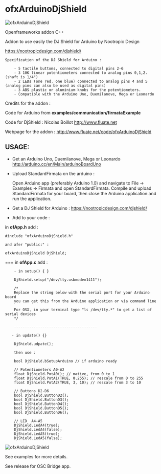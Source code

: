 # ofxArduinoDjShield

![ofxArduinoDjShield](https://raw.github.com/fluaten/ofxArduinoDjShield/master/ofxaddons_thumbnail.png)

Openframeworks addon C++

Addon to use easily the DJ Shield for Arduino by Nootropic Design

<https://nootropicdesign.com/djshield/>


   	Specification of the DJ Shield for Arduino :

   		- 5 tactile buttons, connected to digital pins 2-6
   		- 3 10K linear potentiometers connected to analog pins 0,1,2. (shaft is 1/4")
   		- 2 LEDs (one red, one blue) connected to analog pins 4 and 5 (analog pins can also be used as digital pins)
   		- 3 ABS plastic or aluminium knobs for the potentiometers.
   		- Compatible with the Arduino Uno, Duemilanove, Mega or Leonardo
   




Credits for the addon : 

Code for Arduino from **examples/communication/firmataExample**

Code for DjShield : Nicolas Boillot <http://www.fluate.net>

Webpage for the addon : <http://www.fluate.net/code/ofxArduinoDjShield>


  
    
    
## USAGE:


- Get an Arduino Uno, Duemilanove, Mega or Leonardo <http://arduino.cc/en/Main/arduinoBoardUno>

- Upload StandardFirmata on the arduino :

    
	Open Arduino app (preferably Arduino 1.0) and
	navigate to File -> Examples -> Firmata and open StandardFirmata.
	Compile and upload StandardFirmata for your board, then close
	the Arduino application and run the application.


- Get a DJ Shield for Arduino : <https://nootropicdesign.com/djshield/>


- Add to your code :

    

in __ofApp.h__ add :

	#include "ofxArduinoDjShield.h" 
	
	and afer "public:" :
	
	ofxArduinoDjShield DjShield;
	
	
===
in __ofApp.c__ add :
		
		- in setup() { }

		DjShield.setup("/dev/tty.usbmodem1411");
		
		/*
		Replace the string below with the serial port for your Arduino board
        you can get this from the Arduino application or via command line
        
        For OSX, in your terminal type "ls /dev/tty.*" to get a list of serial devices
        */
        
        --------------------------------------
        
       - in update() {}
        
        DjShield.udpate();
        
        then use :

		bool DjShield.bSetupArduino // if arduino ready
	
		// Potentiometers A0-A2
		float DjShield.PotA0(); // native, from 0 to 1
		float DjShield.PotA1(TRUE, 0,255); // rescale from 0 to 255
		float DjShield.PotA2(TRUE, 3, 10); // rescale from 3 to 10

		// Buttons D2-D6
		bool DjShield.ButtonD2();
		bool DjShield.ButtonD3();
		bool DjShield.ButtonD4();
		bool DjShield.ButtonD5();
		bool DjShield.ButtonD6();

		// LED	A4-A5
		DjShield.LedA4(true);
        DjShield.LedA4(false);
        DjShield.LedA5(true);
		DjShield.LedA5(false);


	


![ofxArduinoDjShield](http://www.fluate.net/media/blog/ofxArduinoDjShield_screen_exemple.png)
	
See examples for more details.

See release for OSC Bridge app.

	



